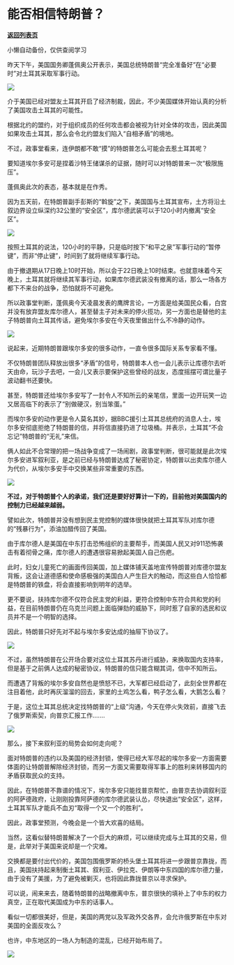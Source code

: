 # 能否相信特朗普？

[**返回列表页**](/gzh/政事堂2019)

小懒自动备份，仅供查阅学习

  

昨天下午，美国国务卿蓬佩奥公开表示，美国总统特朗普“完全准备好”在“必要时”对土耳其采取军事行动。

  

![](https://mmbiz.qpic.cn/mmbiz_png/rxhS23yu8cPrTDEl7lacNMBk9LwXCZFVugMFEKqkpiacMPafF1tia6hLvJ2dticW7kb85u82bIG0xAT6tfO9x0n6Q/640?wx_fmt=png)

  

介于美国已经对盟友土耳其开启了经济制裁，因此，不少美国媒体开始认真的分析了美国攻击土耳其的可能性。

  

根据北约的盟约，对于组织成员的任何攻击都会被视为针对全体的攻击，因此美国如果攻击土耳其，那么会令北约盟友们陷入“自相矛盾”的境地。

  

不过，政事堂看来，连伊朗都不敢“摸”的特朗普怎么可能会去惹土耳其呢？

  

要知道埃尔多安可是捏着沙特王储谋杀的证据，随时可以对特朗普来一次“极限施压”。

  

蓬佩奥此次的表态，基本就是在作秀。

  

因为五天前，在特朗普副手彭斯的“斡旋”之下，美国国与土耳其宣布，土方将沿土叙边界设立纵深约32公里的“安全区”，库尔德武装可以于120小时内撤离“安全区”。

  

![](https://mmbiz.qpic.cn/mmbiz_jpg/rxhS23yu8cPrTDEl7lacNMBk9LwXCZFVYoXibEiaaK8Pjctnq9GIIjtiahlykickvoPXiaLUxQeIEiaFvJavnofdiaicFQ/640?wx_fmt=jpeg)

  

按照土耳其的说法，120小时的平静，只是临时按下“和平之泉”军事行动的“暂停键”，而非“停止键”，时间到了就将继续军事行动。

  

由于撤退期从17日晚上10时开始，所以会于22日晚上10时结束。也就意味着今天晚上，土耳其就将继续其军事行动，如果库尔德武装没有撤离的话，那么一场各方都下不来台的战争，恐怕就将不可避免。

  

所以政事堂判断，蓬佩奥今天凌晨发表的鹰牌言论，一方面是给美国民众看，白宫并没有放弃盟友库尔德人，甚至替主子对未来的停火揽功，另一方面也是替他的主子特朗普向土耳其传话，避免埃尔多安在今天夜里做出什么不冷静的动作。  

  

![](https://mmbiz.qpic.cn/mmbiz_jpg/rxhS23yu8cPrTDEl7lacNMBk9LwXCZFVbicRNAKJD3ww5cX6E0a0oSySxlyv8o6yVh8yxbnuFIB2JgeR7cmEiayQ/640?wx_fmt=jpeg)

  

说起来，近期特朗普跟埃尔多安的很多动作，一直令很多国际关系专家看不懂。

  

不仅特朗普团队释放出很多“矛盾”的信号，特朗普本人也一会儿表示让库德尔去听天由命，玩沙子去吧，一会儿又表示要保护这些曾经的战友，态度摇摆可谓比量子波动翻书还要快。

  

甚至，特朗普还给埃尔多安写了一封令人不知所云的亲笔信，里面一边开玩笑一边又居高临下的表示了“别做硬汉，别当笨蛋。”

  

而埃尔多安的动作更是令人莫名其妙，据BBC援引土耳其总统府的消息人士，埃尔多安彻底拒绝了特朗普的信，并将信直接扔进了垃圾桶。并表示，土耳其“不会忘记”特朗普的“无礼”来信。

  

俩人如此不合常理的把一场战争变成了一场闹剧，政事堂判断，很可能就是此次埃尔多安进军叙利亚，是之前已经与特朗普达成了秘密协定，特朗普以出卖库尔德人为代价，从埃尔多安手中交换某些非常重要的东西。

  

![](https://mmbiz.qpic.cn/mmbiz_jpg/rxhS23yu8cPrTDEl7lacNMBk9LwXCZFVChvMnGicVIYypGb7VDhkzFZRVaHCVfmzaiatA29Emg4Le7PUvPEbic2BQ/640?wx_fmt=jpeg)

  

 **不过，对于特朗普个人的承诺，我们还是要好好算计一下的，目前他对美国国内的控制力已经越来越弱。**  

  

譬如此次，特朗普并没有想到民主党控制的媒体很快就把土耳其军队对库尔德的“残暴行为”，添油加醋传回了美国。

  

由于库尔德人是美国在中东打击恐怖组织的主要帮手，而美国人民又对911恐怖袭击有着彻骨之痛，库尔德人的遭遇很容易掀起美国人自己伤疤。

  

此时，妇女儿童死亡的画面传回美国，加上媒体铺天盖地宣传特朗普对库德尔盟友背叛，这会让道德感和使命感极强的美国白人产生巨大的触动，而这些白人恰恰都是特朗普的铁盘，将会直接影响到明年的选举。

  

更不要说，扶持库尔德不仅符合民主党的利益，更符合控制中东符合共和党的利益，在目前特朗普仍在乌克兰问题上面临弹劾的威胁下，同时惹了自家的选民和议员并不是一个明智的选择。  

  

因此，特朗普只好先对不起与埃尔多安达成的抽屉下协议了。

  

![](https://mmbiz.qpic.cn/mmbiz_jpg/rxhS23yu8cPrTDEl7lacNMBk9LwXCZFVJGG7Ot93A9kHqtX7BsBDCN1arHubDJfgy8E4ywVtuhhib66WyaRS2sA/640?wx_fmt=jpeg)

  

不过，虽然特朗普在公开场合要对这位土耳其苏丹进行威胁，来换取国内支持率，但是基于之前俩人达成的秘密协议，特朗普的信只能含糊其词，信中不知所云。

  

而遭遇了背叛的埃尔多安自然也是愤怒不已，大军都已经启动了，此刻全世界都在注目着他，此时再灰溜溜的回去，家里的土鸡怎么看，鸭子怎么看，大鹅怎么看？

  

于是，这位土耳其总统决定找特朗普的“上级”沟通，今天在停火失效前，直接飞去了俄罗斯索契，向普京汇报工作.......

  

![](https://mmbiz.qpic.cn/mmbiz_jpg/rxhS23yu8cPrTDEl7lacNMBk9LwXCZFVpR2IibCneEs7YaC8zxn7nq5sf3vVINBwoMjHOrXMq0Pat5953AYfWxg/640?wx_fmt=jpeg)

  

那么，接下来叙利亚的局势会如何走向呢？  

  

面对特朗普的违约以及美国的经济封锁，使得已经大军尽起的埃尔多安一方面需要体面的让特朗普解除经济封锁，而另一方面又需要取得军事上的胜利来转移国内的矛盾获取民众的支持。  

  

因此，在特朗普不靠谱的情况下，埃尔多安只能找普京帮忙，由普京去协调叙利亚的阿萨德政府，让刚刚投靠阿萨德的库尔德武装认怂，尽快退出“安全区”，这样，土耳其军队才能兵不血刃“取得一个又一个的胜利”。

  

因此，政事堂预测，今晚会是一个皆大欢喜的结局。  

  

当然，这看似替特朗普解决了一个巨大的麻烦，可以继续完成与土耳其的交易，但是，此举对于美国来说却是一个灾难。  

  

交换都是要付出代价的，美国包围俄罗斯的桥头堡土耳其将进一步跟普京靠拢，而且，美国扶持起来制衡土耳其、叙利亚、伊拉克、伊朗等中东四国的库尔德力量，由于没有了美援，为了避免被剿灭，也将因此靠拢普京以寻求保护。  

  

可以说，闹来来去，随着特朗普的战略撤离中东，普京很快的填补上了中东的权力真空，正在取代美国成为中东的话事人。

  

看似一切都很美好，但是，美国的两党以及军政外交各界，会允许俄罗斯在中东对美国的全面反攻么？

  

也许，中东地区的一场人为制造的混乱，已经开始布局了。  

  

![](https://mmbiz.qpic.cn/mmbiz_jpg/rxhS23yu8cPp0iaKAfe0ZsWfgGcY72o9Nror8TicrtnlDsqzY7y4Kum4fM3X0FMEGlbvm9HvZUiaETSnLt4DHNLbQ/640?wx_fmt=jpeg)

